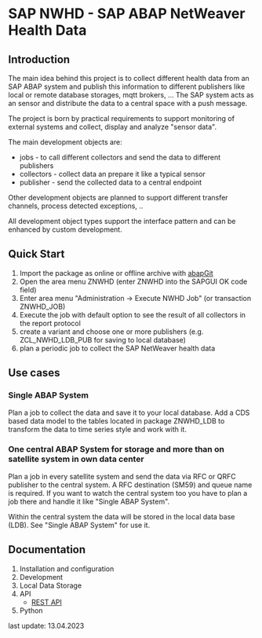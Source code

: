 # SAP NWHD - SAP ABAP NetWeaver Health Data

## Introduction
The main idea behind this project is to collect different health data from an SAP ABAP system and publish this information to different publishers like local or remote database storages, mqtt brokers, ... The SAP system acts as an sensor and distribute the data to a central space with a push message.

The project is born by practical requirements to support monitoring of external systems and collect, display and analyze "sensor data". 

The main development objects are:
- jobs - to call different collectors and send the data to different publishers
- collectors - collect data an prepare it like a typical sensor
- publisher - send the collected data to a central endpoint

Other development objects are planned to support different transfer channels, process detected exceptions, ..

All development object types support the interface pattern and can be enhanced by custom development. 

## Quick Start

1. Import the package as online or offline archive with [abapGit](https://abapgit.org/)
2. Open the area menu ZNWHD (enter ZNWHD into the SAPGUI OK code field)
3. Enter area menu "Administration -> Execute NWHD Job" (or transaction ZNWHD_JOB)
4. Execute the job with default option to see the result of all collectors in the report protocol
5. create a variant and choose one or more publishers (e.g. ZCL_NWHD_LDB_PUB for saving to local database)
6. plan a periodic job to collect the SAP NetWeaver health data 

## Use cases

### Single ABAP System

Plan a job to collect the data and save it to your local database.
Add a CDS based data model to the tables located in package ZNWHD_LDB to transform the data to time series style and work with it.

### One central ABAP System for storage and more than on satellite system in own data center

Plan a job in every satellite system and send the data via RFC or QRFC publisher to the central system. A RFC destination (SM59) and queue name is required.
If you want to watch the central system too you have to plan a job there and handle it like "Single ABAP System".

Within the central system the data will be stored in the local data base (LDB). See "Single ABAP System" for use it.

## Documentation

1. Installation and configuration
2. Development
3. Local Data Storage
4. API
    - [REST API](doc\rest_api.md)
5. Python


last update: 13.04.2023